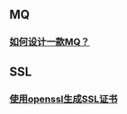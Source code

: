 ## MQ

### [如何设计一款MQ？](http://clhk.cn/sharing/MQ/design/index.html)

## SSL

### [使用openssl生成SSL证书](http://note.youdao.com/noteshare?id=3444cde0da33feb209034771eac7aa14)
